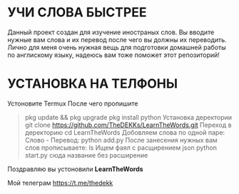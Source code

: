 # УЧИ СЛОВА БЫСТРЕЕ
Данный проект создан для изучение иностраных слов. Вы вводите нужные вам слова и их перевод после чего вы должны их переводить. Лично для меня очень нужная вещь для подготовки домашней работы по англискому языку, надеюсь вам тоже поможет этот репозиторий!

# УСТАНОВКА НА ТЕЛФОНЫ 
Устоновите  Termux 
После чего пропишите 
> pkg update && pkg upgrade
> pkg install python
Установка деректории 
> git clone https://github.com/TheDEKKs/LearnTheWords.git
Переход в деректорию
> cd LearnTheWords
Добовляем слова по одной паре: Слово - Перевод: 
> python add.py
После занесения нужных вам слов прописываете:
> ls
Ищем фаял с расщирением json
> python start.py сюда название без расширение

Поздравляю вы устоновили **LearnTheWords**

Мой телеграм https://t.me/thedekk
